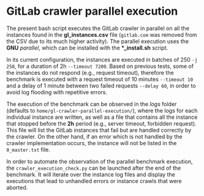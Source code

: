 # GitLab crawler parallel execution

The present bash script executes the GitLab crawler in parallel on all the instances found in the __gl_instances.csv__
file (`gitlab.com` was removed from the CSV due to its much higher activity). The parallel execution uses the __GNU__ 
*parallel*, which can be installed with the __*\_install.sh__ script.

In its current configuration, the instances are executed in batches of 250 `-j 250`, for a duration of 2h 
`--timeout 7200`. Based on previous tests, some of the instances do not respond (e.g., request timeout), therefore the
benchmark is executed with a request timeout of 10 minutes `--timeout 10` and a delay of 1 minute between two failed 
requests `--delay 60`, in order to avoid log flooding with repetitive errors.

The execution of the benchmark can be observed in the *logs* folder (defaults to `home/gl-crawler-parallel-execution/`),
where the logs for each individual instance are written, as well as a file that contains all the instance that stopped 
before the __2h__ period (e.g., server timeout, forbidden request). This file will list the GitLab instances that fail 
but are handled correctly by the crawler. On the other hand, if an error which is not handled by the crawler 
implementation occurs, the instance will not be listed in the `0_master.txt` file.

In order to automate the observation of the parallel benchmark execution, the `crawler_execution_check.py` can be 
launched after the end of the benchmark. It will iterate over the instance log files and display the executions that 
lead to unhandled errors or instance crawls that were aborted.